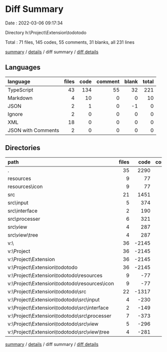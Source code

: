 # Diff Summary

Date : 2022-03-06 09:17:34

Directory h:\Project\Extension\todotodo

Total : 71 files,  145 codes, 55 comments, 31 blanks, all 231 lines

[summary](results.md) / [details](details.md) / diff summary / [diff details](diff-details.md)

## Languages
| language | files | code | comment | blank | total |
| :--- | ---: | ---: | ---: | ---: | ---: |
| TypeScript | 43 | 134 | 55 | 32 | 221 |
| Markdown | 4 | 10 | 0 | 0 | 10 |
| JSON | 2 | 1 | 0 | -1 | 0 |
| Ignore | 2 | 0 | 0 | 0 | 0 |
| XML | 18 | 0 | 0 | 0 | 0 |
| JSON with Comments | 2 | 0 | 0 | 0 | 0 |

## Directories
| path | files | code | comment | blank | total |
| :--- | ---: | ---: | ---: | ---: | ---: |
| . | 35 | 2290 | 459 | 405 | 3154 |
| resources | 9 | 77 | 4 | 5 | 86 |
| resources\icon | 9 | 77 | 4 | 5 | 86 |
| src | 21 | 1451 | 449 | 334 | 2234 |
| src\input | 5 | 374 | 85 | 102 | 561 |
| src\interface | 2 | 190 | 22 | 28 | 240 |
| src\processer | 6 | 321 | 123 | 81 | 525 |
| src\view | 4 | 287 | 71 | 56 | 414 |
| src\view\tree | 4 | 287 | 71 | 56 | 414 |
| v:\ | 36 | -2145 | -404 | -374 | -2923 |
| v:\Project | 36 | -2145 | -404 | -374 | -2923 |
| v:\Project\Extension | 36 | -2145 | -404 | -374 | -2923 |
| v:\Project\Extension\todotodo | 36 | -2145 | -404 | -374 | -2923 |
| v:\Project\Extension\todotodo\resources | 9 | -77 | -4 | -5 | -86 |
| v:\Project\Extension\todotodo\resources\icon | 9 | -77 | -4 | -5 | -86 |
| v:\Project\Extension\todotodo\src | 22 | -1317 | -394 | -302 | -2013 |
| v:\Project\Extension\todotodo\src\input | 4 | -230 | -17 | -62 | -309 |
| v:\Project\Extension\todotodo\src\interface | 2 | -149 | -19 | -21 | -189 |
| v:\Project\Extension\todotodo\src\processer | 7 | -373 | -129 | -91 | -593 |
| v:\Project\Extension\todotodo\src\view | 5 | -296 | -80 | -60 | -436 |
| v:\Project\Extension\todotodo\src\view\tree | 4 | -281 | -72 | -56 | -409 |

[summary](results.md) / [details](details.md) / diff summary / [diff details](diff-details.md)